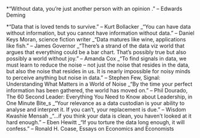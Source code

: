 *“Without data, you’re just another person with an opinion .” – Edwards Deming

*“Data that is loved tends to survive.” – Kurt Bollacker
_“You can have data without information, but you cannot have information without data.” – Daniel Keys Moran, science fiction writer
_“Data matures like wine, applications like fish.” – James Governor
_“There’s a strand of the data viz world that argues that everything could be a bar chart. That’s possibly true but also possibly a world without joy.” – Amanda Cox
_“To find signals in data, we must learn to reduce the noise – not just the noise that resides in the data, but also the noise that resides in us. It is nearly impossible for noisy minds to perceive anything but noise in data.” – Stephen Few, Signal: Understanding What Matters in a World of Noise
_“By the time your perfect information has been gathered, the world has moved on.” – Phil Dourado, The 60 Second Leader: Everything You Need to Know about Leadership, in One Minute Bite_s
_“Your relevance as a data custodian is your ability to analyse and interpret it. If you can’t, your replacement is due.” – Wisdom Kwashie Mensah
_“…if you think your data is clean, you haven’t looked at it hard enough.” – Eben Hewitt
_“If you torture the data long enough, it will confess.” – Ronald H. Coase, Essays on Economics and Economists

